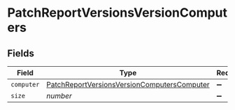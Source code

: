 # PatchReportVersionsVersionComputers


## Fields

| Field                                                                                                             | Type                                                                                                              | Required                                                                                                          | Description                                                                                                       | Example                                                                                                           |
| ----------------------------------------------------------------------------------------------------------------- | ----------------------------------------------------------------------------------------------------------------- | ----------------------------------------------------------------------------------------------------------------- | ----------------------------------------------------------------------------------------------------------------- | ----------------------------------------------------------------------------------------------------------------- |
| `computer`                                                                                                        | [PatchReportVersionsVersionComputersComputer](../../models/shared/patchreportversionsversioncomputerscomputer.md) | :heavy_minus_sign:                                                                                                | N/A                                                                                                               |                                                                                                                   |
| `size`                                                                                                            | *number*                                                                                                          | :heavy_minus_sign:                                                                                                | N/A                                                                                                               | 1                                                                                                                 |